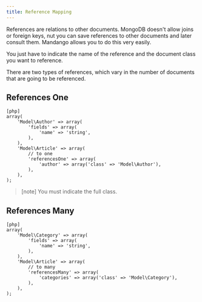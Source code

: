 ```yaml
---
title: Reference Mapping
---
```


References are relations to other documents. MongoDB doesn't
allow joins or foreign keys, nut you can save references to other documents
and later consult them. Mandango allows you to do this very easily.

You just have to indicate the name of the reference and the document class you want
to reference.

There are two types of references, which vary in the number of documents
that are going to be referenced.

References One
--------------

    [php]
    array(
        'Model\Author' => array(
            'fields' => array(
                'name' => 'string',
            ),
        ),
        'Model\Article' => array(
            // to one
            'referencesOne' => array(
                'author' => array('class' => 'Model\Author'),
            ),
        ),
    );

> [note]
> You must indicate the full class.

References Many
---------------

    [php]
    array(
        'Model\Category' => array(
            'fields' => array(
                'name' => 'string',
            ),
        ),
        'Model\Article' => array(
            // to many
            'referencesMany' => array(
                'categories' => array('class' => 'Model\Category'),
            ),
        ),
    );
